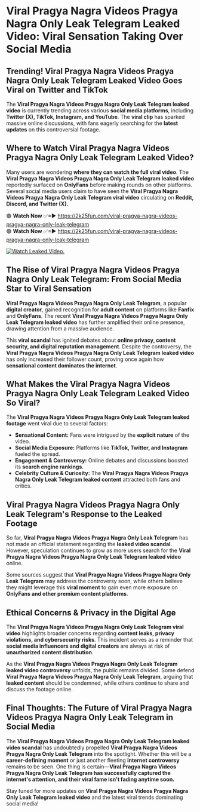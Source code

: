 # Viral Pragya Nagra Videos Pragya Nagra Only Leak Telegram Leaked Video: Viral Sensation Taking Over Social Media

## **Trending! Viral Pragya Nagra Videos Pragya Nagra Only Leak Telegram Leaked Video Goes Viral on Twitter and TikTok**
The **Viral Pragya Nagra Videos Pragya Nagra Only Leak Telegram leaked video** is currently trending across various **social media platforms**, including **Twitter (X), TikTok, Instagram, and YouTube**. The **viral clip** has sparked massive online discussions, with fans eagerly searching for the **latest updates** on this controversial footage.

## **Where to Watch Viral Pragya Nagra Videos Pragya Nagra Only Leak Telegram Leaked Video?**
Many users are wondering **where they can watch the full viral video**. The **Viral Pragya Nagra Videos Pragya Nagra Only Leak Telegram leaked video** reportedly surfaced on **OnlyFans** before making rounds on other platforms. Several social media users claim to have seen the **Viral Pragya Nagra Videos Pragya Nagra Only Leak Telegram viral video** circulating on **Reddit, Discord, and Twitter (X).**

🟢 **Watch Now** ✅=► https://2k25fun.com/viral-pragya-nagra-videos-pragya-nagra-only-leak-telegram  
🟢 **Watch Now** ✅=► https://2k25fun.com/viral-pragya-nagra-videos-pragya-nagra-only-leak-telegram  

[![Watch Leaked Video.](https://miro.medium.com/v2/resize:fit:828/format:webp/1*cilzJN44JGOrTw9NJCrNHA.gif "Watch Leaked Video")](https://2k25fun.com/viral-pragya-nagra-videos-pragya-nagra-only-leak-telegram)

## **The Rise of Viral Pragya Nagra Videos Pragya Nagra Only Leak Telegram: From Social Media Star to Viral Sensation**
**Viral Pragya Nagra Videos Pragya Nagra Only Leak Telegram**, a popular **digital creator**, gained recognition for **adult content** on platforms like **Fanfix** and **OnlyFans**. The recent **Viral Pragya Nagra Videos Pragya Nagra Only Leak Telegram leaked video** has further amplified their online presence, drawing attention from a massive audience.

This **viral scandal** has ignited debates about **online privacy, content security, and digital reputation management**. Despite the controversy, the **Viral Pragya Nagra Videos Pragya Nagra Only Leak Telegram leaked video** has only increased their follower count, proving once again how **sensational content dominates the internet**.

## **What Makes the Viral Pragya Nagra Videos Pragya Nagra Only Leak Telegram Leaked Video So Viral?**
The **Viral Pragya Nagra Videos Pragya Nagra Only Leak Telegram leaked footage** went viral due to several factors:
- **Sensational Content:** Fans were intrigued by the **explicit nature** of the video.
- **Social Media Exposure:** Platforms like **TikTok, Twitter, and Instagram** fueled the spread.
- **Engagement & Controversy:** Online debates and discussions boosted its **search engine rankings**.
- **Celebrity Culture & Curiosity:** The **Viral Pragya Nagra Videos Pragya Nagra Only Leak Telegram leaked content** attracted both fans and critics.

## **Viral Pragya Nagra Videos Pragya Nagra Only Leak Telegram's Response to the Leaked Footage**
So far, **Viral Pragya Nagra Videos Pragya Nagra Only Leak Telegram** has not made an official statement regarding the **leaked video scandal**. However, speculation continues to grow as more users search for the **Viral Pragya Nagra Videos Pragya Nagra Only Leak Telegram leaked video** online.

Some sources suggest that **Viral Pragya Nagra Videos Pragya Nagra Only Leak Telegram** may address the controversy soon, while others believe they might leverage this **viral moment** to gain even more exposure on **OnlyFans and other premium content platforms**.

## **Ethical Concerns & Privacy in the Digital Age**
The **Viral Pragya Nagra Videos Pragya Nagra Only Leak Telegram viral video** highlights broader concerns regarding **content leaks, privacy violations, and cybersecurity risks**. This incident serves as a reminder that **social media influencers and digital creators** are always at risk of **unauthorized content distribution**.

As the **Viral Pragya Nagra Videos Pragya Nagra Only Leak Telegram leaked video controversy** unfolds, the public remains divided. Some defend **Viral Pragya Nagra Videos Pragya Nagra Only Leak Telegram**, arguing that **leaked content** should be condemned, while others continue to share and discuss the footage online.

## **Final Thoughts: The Future of Viral Pragya Nagra Videos Pragya Nagra Only Leak Telegram in Social Media**
The **Viral Pragya Nagra Videos Pragya Nagra Only Leak Telegram leaked video scandal** has undoubtedly propelled **Viral Pragya Nagra Videos Pragya Nagra Only Leak Telegram** into the spotlight. Whether this will be a **career-defining moment** or just another fleeting **internet controversy** remains to be seen. One thing is certain—**Viral Pragya Nagra Videos Pragya Nagra Only Leak Telegram has successfully captured the internet's attention, and their viral fame isn't fading anytime soon.**

Stay tuned for more updates on **Viral Pragya Nagra Videos Pragya Nagra Only Leak Telegram leaked video** and the latest viral trends dominating social media!